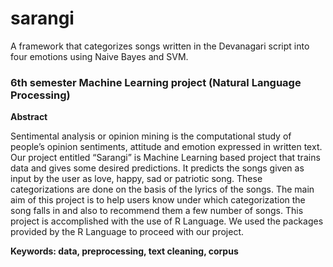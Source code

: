 # sarangi
A framework that categorizes songs written in the Devanagari script into four emotions using Naive Bayes and SVM.
### 6th semester Machine Learning project (Natural Language Processing)

**Abstract** 

Sentimental analysis or opinion mining is the computational study of people’s opinion sentiments, attitude and emotion expressed in written text. Our project entitled “Sarangi” is Machine Learning based project that trains data and gives some desired predictions. It predicts the songs given as input by the user as love, happy, sad or patriotic song. These categorizations are done on the basis of the lyrics of the songs. The main aim of this project is to help users know under which categorization the song falls in and also to recommend them a few number of songs. This project is accomplished with the use of R Language. We used the packages provided by the R Language to proceed with our project.

**Keywords: data, preprocessing, text cleaning, corpus**
